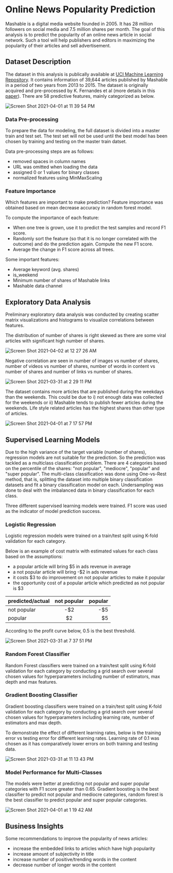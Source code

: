 # Online News Popularity Prediction
Mashable is a digital media website founded in 2005. It has 28 million followers on social media and 7.5 million shares per month. The goal of this analysis is to predict the popularity of an online news article in social network. Such a tool will help publishers and editors in maximizing the popularity of their articles and sell advertisement. 

## Dataset Description

The dataset in this analysis is publically available at [UCI Machine Learning Repository](https://archive.ics.uci.edu/ml/datasets/Online+News+Popularity). It contains information of 39,644 articles published by Mashable in a period of two years from 2013 to 2015. The dataset is originally acquired and pre-processed by K. Fernandes et al (more details in this [paper](https://link.springer.com/chapter/10.1007/978-3-319-23485-4_53)). There are 58 predictive features, mainly categorized as below.

![Screen Shot 2021-04-01 at 11 39 54 PM](https://user-images.githubusercontent.com/26207455/113377891-96618f00-9343-11eb-8f10-8188e94901fb.png)

### Data Pre-processing

To prepare the data for modeling, the full dataset is divided into a master train and test set. The test set will not be used until the best model has been chosen by training and testing on the master train datset. 

Data pre-processing steps are as follows:
* removed spaces in column names
* URL was omitted when loading the data
* assigned 0 or 1 values for binary classes
* normalized features using MinMaxScaling

### Feature Importance

Which features are important to make prediction? Feature importance was obtained based on mean decrease accuracy in random forest model.  

To compute the importance of each feature:
* When one tree is grown, use it to predict the test samples and record F1 score.
* Randomly sort the feature (so that it is no longer correlated with the outcome) and do the prediction again. Compute the new F1 score.
* Average the change in F1 score across all trees.

Some important features:
*  Average keyword (avg. shares)
*  is_weekend
*  Minimum number of shares of Mashable links
*  Mashable data channel

## Exploratory Data Analysis

Preliminary exploratory data analysis was conducted by creating scatter matrix visualizations and histograms to visualize correlations between features. 

The distribution of number of shares is right skewed as there are some viral articles with significant high number of shares. 

![Screen Shot 2021-04-02 at 12 27 26 AM](https://user-images.githubusercontent.com/26207455/113380461-49cd8200-934a-11eb-90c4-03239479704a.png)


Negative correlation are seen in number of images vs number of shares, number of videos vs number of shares, number of words in content vs number of shares and number of links vs number of shares. 

![Screen Shot 2021-03-31 at 2 29 11 PM](https://user-images.githubusercontent.com/26207455/113379554-d4f94880-9347-11eb-8f5e-dd8a8ab6088f.png)

The dataset contains more articles that are published during the weekdays than the weekends. This could be due to i) not enough data was collected for the weekends or ii) Mashable tends to publish fewer articles during the weekends. Life style related articles has the highest shares than other type of articles. 

![Screen Shot 2021-04-01 at 7 17 57 PM](https://user-images.githubusercontent.com/26207455/113379587-e6425500-9347-11eb-9ae8-b81527cbf3a4.png)



## Supervised Learning Models
Due to the high variance of the target variable (number of shares), regression models are not suitable for the prediction. So the prediction was tackled as a multiclass classification problem. There are 4 categories based on the percentile of the shares: "not popular", "mediocre", "popular" and "super popular". The multi-class classification was done using One-vs-Rest method, that is, splitting the dataset into multiple binary classification datasets and fit a binary classification model on each. Undersampling was done to deal with the imbalanced data in binary classification for each class.  

Three different supervised learning models were trained. F1 score was used as the indicator of model prediction success. 

### Logistic Regression
Logistic regression models were trained on a train/test split using K-fold validation for each category. 

Below is an example of cost matrix with estimated values for each class based on the assumptions:
* a popular article will bring $5 in ads revenue in average
* a not popular article will bring -$2 in ads revenue
* it costs $3 to do improvement on not popular articles to make it popular
* the opportunity cost of a popular article which predicted as not popular is $3

| predicted/actual | not popular    | popular       |
| :---             |     :---:      |          ---: |
| not popular      | -$2            | -$5           |
| popular          | $2             | $5            |

According to the profit curve below, 0.5 is the best threshold. 

![Screen Shot 2021-03-31 at 7 37 51 PM](https://user-images.githubusercontent.com/26207455/113382752-4ccb7100-9350-11eb-820e-288ab28761af.png)


### Random Forest Classifier
Random Forest classifiers were trained on a train/test split using K-fold validation for each category by conducting a grid search over several chosen values for hyperparameters including number of estimators, max depth and max features. 

### Gradient Boosting Classifier
Gradient boosting classifiers were trained on a train/test split using K-fold validation for each category by conducting a grid search over several chosen values for hyperparameters including learning rate, number of estimators and max depth.

To demonstrate the effect of different learning rates, below is the training error vs testing error for different learning rates. Learning rate of 0.1 was chosen as it has comparatively lower errors on both training and testing data. 

![Screen Shot 2021-03-31 at 11 13 43 PM](https://user-images.githubusercontent.com/26207455/113383820-b64c7f00-9352-11eb-87ea-e70a51353c18.png)

### Model Performance for Multi-Classes
The models were better at predicting not popular and super popular categories with F1 score greater than 0.65. Gradient boosting is the best classifier to predict not popular and mediocre categories, random forest is the best classifier to predict popular and super popular categories. 

![Screen Shot 2021-04-01 at 1 19 42 AM](https://user-images.githubusercontent.com/26207455/113384169-776af900-9353-11eb-9028-86087460ed4e.png)



## Business Insights
Some recommendations to improve the popularity of news articles:
* increase the embedded links to articles which have high popularity
* increase amount of subjectivity in title
* increase number of positive/trending words in the content
* decrease number of longer words in the content
